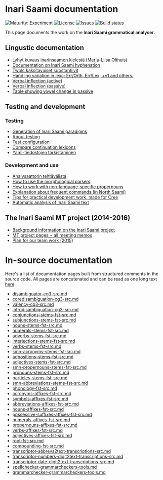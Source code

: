 # Inari Saami documentation

[![Maturity: Experiment](https://img.shields.io/badge/Maturity-Experiment-black.svg)](https://giellalt.github.io/MaturityClassification.html)
[![License](https://img.shields.io/github/license/giellalt/lang-smn)](https://raw.githubusercontent.com/giellalt/lang-smn/main/LICENSE)
[![Issues](https://img.shields.io/github/issues/giellalt/lang-smn)](https://github.com/giellalt/lang-smn/issues)
[![Build status](https://github.com/giellalt/lang-smn/workflows/Speller%20CI+CD/badge.svg)](https://github.com/giellalt/lang-smn/actions)

This page documents the work on the **Inari Saami grammatical analyser**. 

## Lingustic documentation

-   [Lyhyt kuvaus inarinsaamen kielestä (Marja-Liisa Olthuis)](LyhytKuvausInarinsaamesta.pdf)
-   [Documentation on Inari Saami hyphenation](docu-hyphenation.txt)
-   [Twolc kaksitavuiset
    substantiivit](TwolcKaksitavuisetSubstantiivit.html)
-   [Handling variation in lexc: Err/Orth, Err/Lex, +v1 and
    others.](/lang/common/Variation_in_lexc.html)
-   [Verbal inflection (active)](VerbalInflection.html)
-   [Verbal inflection (passive)](PassiveVerbs.html)
-   [Table showing vowel change in passive](PassiveVowelChange.html)

## Testing and development

### Testing
-   [Generation of Inari Saami
	  paradigms](http://giellatekno.uit.no/cgi/p-smn.eng.html) 
-   [About testing](Testing.html)
-   [Test configuration](TestConfiguration.html)
-   [Compare continuation lexicons](generatewordforms.html)
-   [Yaml-tiedostojen tarkistaminen](TarkistaaYaml-tiedostot.html)

### Development and use
-   [Analysaattorin tehtävälista](AnalysaattorinTehtavalista.html)
-   [How to use the morphological
    parsers](/tools/docu-sme-manual.html)
-   [How to work with non-language-specific
    propernouns](smi-propernouns-stems.html)
-   [Explanation about frequent commands (in North
    Saami)](/tools/unix_korpus_kursa.html)
-   [Tips for practical development work, made for
    Cree](/lang-crk/developingwork.html)
- [Automatic analysis of Inari Saami text](http://giellatekno.uit.no/cgi/d-smn.eng.html)


The Inari Saami MT project (2014-2016)
--------------------------------------


-   [Background information on the Inari Saami
    project](docu-smn-background.html)
-   [MT project pages + all meeting
    memos](/mt/smesmn/NorthSaamiInariSaamiMachineTranslation.html)
-   [Plan for our team work (2015)](TeamWorkPlan.html)


# In-source documentation

Here's a list of documentation pages built from structured comments in the source code. All pages are concatenated and can be read as one long text [here](smn.md).

* [disambiguator-cg3-src.md](disambiguator-cg3-src.md)
* [coredisambiguation-cg3-src.md](coredisambiguation-cg3-src.md)
* [valency-cg3-src.md](valency-cg3-src.md)
* [introdisambiguation-cg3-src.md](introdisambiguation-cg3-src.md)
* [conjunctions-stems-fst-src.md](conjunctions-stems-fst-src.md)
* [subjunctions-stems-fst-src.md](subjunctions-stems-fst-src.md)
* [nouns-stems-fst-src.md](nouns-stems-fst-src.md)
* [numerals-stems-fst-src.md](numerals-stems-fst-src.md)
* [adverbs-stems-fst-src.md](adverbs-stems-fst-src.md)
* [interjections-stems-fst-src.md](interjections-stems-fst-src.md)
* [verbs-stems-fst-src.md](verbs-stems-fst-src.md)
* [smn-acronyms-stems-fst-src.md](smn-acronyms-stems-fst-src.md)
* [adpositions-stems-fst-src.md](adpositions-stems-fst-src.md)
* [adjectives-stems-fst-src.md](adjectives-stems-fst-src.md)
* [smn-propernouns-stems-fst-src.md](smn-propernouns-stems-fst-src.md)
* [pronouns-stems-fst-src.md](pronouns-stems-fst-src.md)
* [particles-stems-fst-src.md](particles-stems-fst-src.md)
* [smn-abbreviations-stems-fst-src.md](smn-abbreviations-stems-fst-src.md)
* [phonology-fst-src.md](phonology-fst-src.md)
* [acronyms-affixes-fst-src.md](acronyms-affixes-fst-src.md)
* [symbols-affixes-fst-src.md](symbols-affixes-fst-src.md)
* [abbreviations-affixes-fst-src.md](abbreviations-affixes-fst-src.md)
* [nouns-affixes-fst-src.md](nouns-affixes-fst-src.md)
* [possessive-suffixes-affixes-fst-src.md](possessive-suffixes-affixes-fst-src.md)
* [numerals-affixes-fst-src.md](numerals-affixes-fst-src.md)
* [propernouns-affixes-fst-src.md](propernouns-affixes-fst-src.md)
* [verbs-affixes-fst-src.md](verbs-affixes-fst-src.md)
* [adjectives-affixes-fst-src.md](adjectives-affixes-fst-src.md)
* [root-fst-src.md](root-fst-src.md)
* [compounding-fst-src.md](compounding-fst-src.md)
* [transcriptor-abbrevs2text-transcriptions-src.md](transcriptor-abbrevs2text-transcriptions-src.md)
* [transcriptor-numbers-digit2text-transcriptions-src.md](transcriptor-numbers-digit2text-transcriptions-src.md)
* [transcriptor-date-digit2text-transcriptions-src.md](transcriptor-date-digit2text-transcriptions-src.md)
* [spellchecker-grammarcheckers-tools.md](spellchecker-grammarcheckers-tools.md)
* [grammarchecker-grammarcheckers-tools.md](grammarchecker-grammarcheckers-tools.md)
